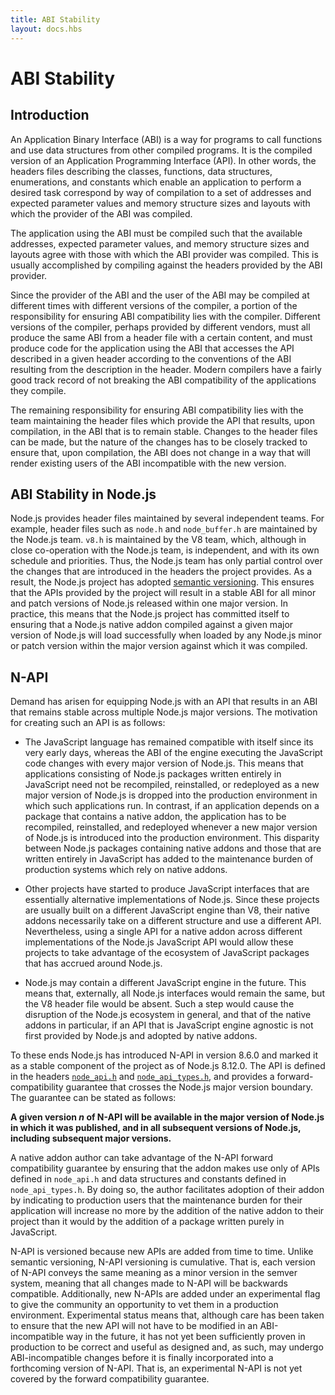 ```yaml
---
title: ABI Stability
layout: docs.hbs
---
```


# ABI Stability

## Introduction

An Application Binary Interface (ABI) is a way for programs to call functions
and use data structures from other compiled programs. It is the compiled version
of an Application Programming Interface (API). In other words, the headers files
describing the classes, functions, data structures, enumerations, and constants
which enable an application to perform a desired task correspond by way of
compilation to a set of addresses and expected parameter values and memory
structure sizes and layouts with which the provider of the ABI was compiled.

The application using the ABI must be compiled such that the available
addresses, expected parameter values, and memory structure sizes and layouts
agree with those with which the ABI provider was compiled. This is usually
accomplished by compiling against the headers provided by the ABI provider.

Since the provider of the ABI and the user of the ABI may be compiled at
different times with different versions of the compiler, a portion of the
responsibility for ensuring ABI compatibility lies with the compiler. Different
versions of the compiler, perhaps provided by different vendors, must all
produce the same ABI from a header file with a certain content, and must produce
code for the application using the ABI that accesses the API described in a
given header according to the conventions of the ABI resulting from the
description in the header. Modern compilers have a fairly good track record of
not breaking the ABI compatibility of the applications they compile.

The remaining responsibility for ensuring ABI compatibility lies with the team
maintaining the header files which provide the API that results, upon
compilation, in the ABI that is to remain stable. Changes to the header files
can be made, but the nature of the changes has to be closely tracked to ensure
that, upon compilation, the ABI does not change in a way that will render
existing users of the ABI incompatible with the new version.

## ABI Stability in Node.js

Node.js provides header files maintained by several independent teams. For
example, header files such as `node.h` and `node_buffer.h` are maintained by
the Node.js team. `v8.h` is maintained by the V8 team, which, although in close
co-operation with the Node.js team, is independent, and with its own schedule
and priorities. Thus, the Node.js team has only partial control over the
changes that are introduced in the headers the project provides. As a result,
the Node.js project has adopted [semantic versioning](https://semver.org/).
This ensures that the APIs provided by the project will result in a stable ABI
for all minor and patch versions of Node.js released within one major version.
In practice, this means that the Node.js project has committed itself to
ensuring that a Node.js native addon compiled against a given major version of
Node.js will load successfully when loaded by any Node.js minor or patch version
within the major version against which it was compiled.

## N-API

Demand has arisen for equipping Node.js with an API that results in an ABI that
remains stable across multiple Node.js major versions. The motivation for
creating such an API is as follows:

- The JavaScript language has remained compatible with itself since its very
  early days, whereas the ABI of the engine executing the JavaScript code changes
  with every major version of Node.js. This means that applications consisting of
  Node.js packages written entirely in JavaScript need not be recompiled,
  reinstalled, or redeployed as a new major version of Node.js is dropped into
  the production environment in which such applications run. In contrast, if an
  application depends on a package that contains a native addon, the application
  has to be recompiled, reinstalled, and redeployed whenever a new major version
  of Node.js is introduced into the production environment. This disparity
  between Node.js packages containing native addons and those that are written
  entirely in JavaScript has added to the maintenance burden of production
  systems which rely on native addons.

- Other projects have started to produce JavaScript interfaces that are
  essentially alternative implementations of Node.js. Since these projects are
  usually built on a different JavaScript engine than V8, their native addons
  necessarily take on a different structure and use a different API. Nevertheless,
  using a single API for a native addon across different implementations of the
  Node.js JavaScript API would allow these projects to take advantage of the
  ecosystem of JavaScript packages that has accrued around Node.js.

- Node.js may contain a different JavaScript engine in the future. This means
  that, externally, all Node.js interfaces would remain the same, but the V8
  header file would be absent. Such a step would cause the disruption of the
  Node.js ecosystem in general, and that of the native addons in particular, if
  an API that is JavaScript engine agnostic is not first provided by Node.js and
  adopted by native addons.

To these ends Node.js has introduced N-API in version 8.6.0 and marked it as a
stable component of the project as of Node.js 8.12.0. The API is defined in the
headers [`node_api.h`][] and [`node_api_types.h`][], and provides a forward-
compatibility guarantee that crosses the Node.js major version boundary. The
guarantee can be stated as follows:

**A given version _n_ of N-API will be available in the major version of
Node.js in which it was published, and in all subsequent versions of Node.js,
including subsequent major versions.**

A native addon author can take advantage of the N-API forward compatibility
guarantee by ensuring that the addon makes use only of APIs defined in
`node_api.h` and data structures and constants defined in `node_api_types.h`.
By doing so, the author facilitates adoption of their addon by indicating to
production users that the maintenance burden for their application will increase
no more by the addition of the native addon to their project than it would by
the addition of a package written purely in JavaScript.

N-API is versioned because new APIs are added from time to time. Unlike
semantic versioning, N-API versioning is cumulative. That is, each version of
N-API conveys the same meaning as a minor version in the semver system, meaning
that all changes made to N-API will be backwards compatible. Additionally, new
N-APIs are added under an experimental flag to give the community an opportunity
to vet them in a production environment. Experimental status means that,
although care has been taken to ensure that the new API will not have to be
modified in an ABI-incompatible way in the future, it has not yet been
sufficiently proven in production to be correct and useful as designed and, as
such, may undergo ABI-incompatible changes before it is finally incorporated
into a forthcoming version of N-API. That is, an experimental N-API is not yet
covered by the forward compatibility guarantee.

[`node_api.h`]: https://github.com/nodejs/node/blob/main/src/node_api.h
[`node_api_types.h`]: https://github.com/nodejs/node/blob/main/src/node_api_types.h
